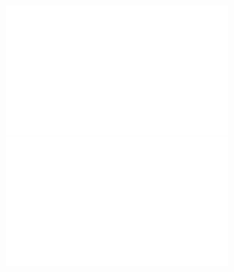 ![](https://raw.githubusercontent.com/ReionChan/github-stats/master/generated/overview.svg#gh-light-mode-only)
![](https://raw.githubusercontent.com/ReionChan/github-stats/master/generated/languages.svg#gh-light-mode-only)
